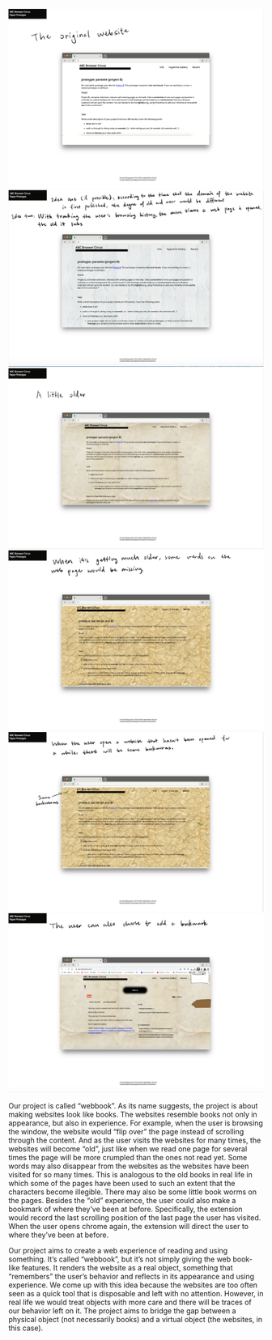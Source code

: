 ![prototype1](prototype1.png)
![prototype2](prototype2.png)
![prototype3](prototype3.png)
![prototype4](prototype4.png)
![prototype5](prototype5.png)
![prototype6](prototype6.png)

Our project is called “webbook”. As its name suggests, the project is about making websites look like books. The websites resemble books not only in appearance, but also in experience. For example, when the user is browsing the window, the website would “flip over” the page instead of scrolling through the content. And as the user visits the websites for many times, the websites will become “old”, just like when we read one page for several times the page will be more crumpled than the ones not read yet. Some words may also disappear from the websites as the websites have been visited for so many times. This is analogous to the old books in real life in which some of the pages have been used to such an extent that the characters become illegible. There may also be some little book worms on the pages. Besides the “old” experience, the user could also make a bookmark of where they’ve been at before. Specifically, the extension would record the last scrolling position of the last page the user has visited. When the user opens chrome again, the extension will direct the user to where they’ve been at before.

Our project aims to create a web experience of reading and using something. It’s called “webbook”, but it’s not simply giving the web book-like features. It renders the website as a real object, something that “remembers” the user’s behavior and reflects in its appearance and using experience. We come up with this idea because the websites are too often seen as a quick tool that is disposable and left with no attention. However, in real life we would treat objects with more care and there will be traces of our behavior left on it. The project aims to bridge the gap between a physical object (not necessarily books) and a virtual object (the websites, in this case).
